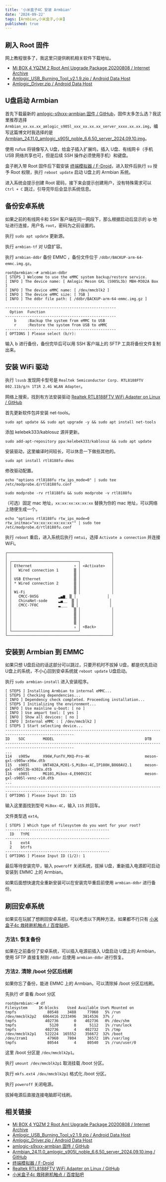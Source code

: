 ```yaml
---
title: '小米盒子4C 安装 Armbian'
date: '2024-09-22'
tags: [Armbian,小米盒子,小米]
published: true
---
```


## 刷入 Root 固件

网上教程很多了，我这里只提供刷机相关软件下载地址。

* [Mi BOX 4 YQZM 2 Root Aml Upgrade Package 20200808 / Internet Archive](https://archive.org/details/mi-box-4-yqzm-2-root-aml-upgrade-package-20200808)
* [Amlogic_USB_Burning_Tool_v2.1.9.zip / Android Data Host](https://androiddatahost.com/svf58)
* [Amlogic_Driver.zip / Android Data Host](https://androiddatahost.com/5quvy)

## U盘启动 Armbian

首先下载最新的 [amlogic-s9xxx-armbian 固件 / GitHub](https://github.com/ophub/amlogic-s9xxx-armbian/releases)，固件太多怎么选？我这里推荐选择`Armbian_xx.xx.xx_amlogic_s905l_xxx_xx.xx.xx_server_xxxx.xx.xx.img`，编写这篇博文时我选择的是 [Armbian_24.11.0_amlogic_s905l_noble_6.6.50_server_2024.09.10.img](https://github.com/ophub/amlogic-s9xxx-armbian/releases/download/Armbian_noble_save_2024.09/Armbian_24.11.0_amlogic_s905l_noble_6.6.50_server_2024.09.10.img.gz)。

使用 rufus 将镜像写入 U盘，给盒子插入扩展坞，插入 U盘、有线网卡（手机 USB 网络共享也可，但是后续 SSH 操作必须使用手机）和键盘。

盒子刷入带 Root 固件后下载安装 [终端模拟器 / F-Droid](https://f-droid.org/zh_Hans/packages/com.termoneplus/)，进入软件后执行 `su` 授予 Root 权限，执行 `reboot update` 启动 U盘上的 Armbian 系统。

进入系统会提示创建 Root 密码，接下来会提示创建用户，没有特殊需求可以 `Ctrl + C` 跳过，引导完毕后会显示系统信息。

## 备份安卓系统

如果之前的有线网卡和 SSH 客户端在同一网段下，那么根据启动后显示的 ip 地址进行连接，用户名 `root`，密码为之前设置的。

执行 `sudo apt update` 更新源。

执行 `armbian-tf` 对 U盘扩容。

执行 `armbian-ddbr` 备份 EMMC ，备份文件位于 `/ddbr/BACKUP-arm-64-emmc.img.gz`。

``` shell
root@armbian:~# armbian-ddbr
[ STEPS ] Welcome to use the eMMC system backup/restore service.
[ INFO ] The device name: [ Amlogic Meson GXL (S905L3b) MBH-M302A Box ]
[ INFO ] The device eMMC name: [ /dev/mmcblk2 ]
[ INFO ] The device eMMC size: [ 7GB ]
[ INFO ] The ddbr file path: [ /ddbr/BACKUP-arm-64-emmc.img.gz ]

--------------------------------------------------
  Option  Function
--------------------------------------------------
    b     :Backup the system from eMMC to USB
    r     :Restore the system from USB to eMMC
--------------------------------------------------
[ OPTIONS ] Please select (b/r):
```
输入 b 进行备份，备份完毕后可以用 SSH 客户端上的 SFTP 工具将备份文件复制出来。

## 安装 WiFi 驱动

执行 `lsusb` 发现网卡型号是 `Realtek Semiconductor Corp. RTL8188FTV 802.11b/g/n 1T1R 2.4G WLAN Adapter`。

网络上搜索，找到有方法安装驱动 [Realtek RTL8188FTV WiFi Adapter on Linux / GitHub](https://github.com/1999AZZAR/use-RTL8188FTV-on-linux)

首先更新软件包并安装 net-tools。

``` shell
sudo apt update && sudo apt upgrade -y && sudo apt install net-tools
```

添加 kelebek333/kablosuz 源并更新。

``` shell
sudo add-apt-repository ppa:kelebek333/kablosuz && sudo apt update
```

安装驱动，这里编译时间较长，可以休息一下做些其他的。

``` shell
sudo apt install rtl8188fu-dkms
```

修改驱动配置。

``` shell
echo "options rtl8188fu rtw_ips_mode=0" | sudo tee /etc/modprobe.d/rtl8188fu.conf
```

``` shell
sudo modprobe -rv rtl8188fu && sudo modprobe -v rtl8188fu
```

（可选）固定 mac 地址，`xx:xx:xx:xx:xx:xx` 替换为你的 mac 地址，可以网络上随便生成一个。

``` shell
echo "options rtl8188fu rtw_ips_mode=0 rtw_initmac="xx:xx:xx:xx:xx:xx"" | sudo tee /etc/modprobe.d/rtl8188fu.conf
```

执行 `reboot` 重启，进入系统后执行 `nmtui`，选择 `Activate a connection` 并连接 WiFi。

``` shell
┌───────────────────────────────────────────────┐
│                                               │ 
│ ┌──────────────────────────────┐              │ 
│ │ Ethernet                   ↑ │ <Activate>   │ 
│ │   Wired connection 1       ▒ │              │ 
│ │                            ▒ │              │ 
│ │ USB Ethernet               ▒ │              │ 
│ │ * Wired connection 2       ▒ │              │ 
│ │                            ▒ │              │ 
│ │ Wi-Fi                      ▒ │              │ 
│ │   CMCC-9X5G         ▂▄▆_ ▒ │              │ 
│ │   ChinaNet-sode     ▂▄__  ▒ │              │ 
│ │   CMCC-7F0C         ▂___  ▒ │              │ 
│ │                            ▒ │              │ 
│ │                            ▒ │              │ 
│ │                            ▒ │              │ 
│ │                            ▒ │              │ 
│ │                            ↓ │ <Back>       │ 
│ └──────────────────────────────┘              │  
└───────────────────────────────────────────────┘                           
```


## 安装到 Armbian 到 EMMC

如果只想 U盘启动的话这部分可以跳过，只要开机时不拔掉 U盘，都是优先启动 U盘上的系统，不小心回到安卓系统就 `reboot update` U盘启动。

执行 `sudo armbian-install` 进入安装程序。

``` shell
[ STEPS ] Installing Armbian to internal eMMC...
[ STEPS ] Checking dependencies...
[ INFO ] Dependency check completed. Proceeding installation...
[ STEPS ] Initializing the environment...
[ INFO ] Use mainline u-boot: [ no ]
[ INFO ] Use ampart tool: [ yes ]
[ INFO ] Show all devices: [ no ]
[ INFO ] Internal eMMC : [ /dev/mmcblk2 ]
[ STEPS ] Start selecting device...
-----------------------------------------------------------------------------------------------------
ID    SOC        MODEL                                         DTB                                               
-----------------------------------------------------------------------------------------------------
...
114   s905w      X96W,FunTV,MXQ-Pro-4K                         meson-gxl-s905w-x96w.dtb                          
115   s905l      UNT402A,M201-S,MiBox-4C,IP108H,B860AV2.1      meson-gxl-s905l3b-m302a.dtb                       
116   s905l      MG101,Mibox-4,E900V21C                        meson-gxl-s905l-venz-v10.dtb                      
...
-----------------------------------------------------------------------------------------------------
[ OPTIONS ] Please Input ID: 115
```
输入这里面找到型号 `MiBox-4C`，输入 `115` 并回车。

文件类型选 `ext4`。

``` shell
[ STEPS ] Which type of filesystem do you want for your root? 
-----------------------------------------------
  ID   TYPE
-----------------------------------------------
  1    ext4
  2    btrfs
-----------------------------------------------
[ OPTIONS ] Please Input ID (1/2): 1
```
最后等待安装完毕，输入 `poweroff` 关闭系统，拔掉 U盘，重新插入电源即可启动安装到 EMMC 上的 Armbian。

如果后面想快速完全重新安装可以在安装完毕重启前使用 `armbian-ddbr` 进行备份。

## 刷回安卓系统

如果实在玩腻了想刷回安卓系统，可以考虑以下两种方法，如果都不行只有 [小米盒子4c 救砖刷机触点 / 百度贴吧](https://tieba.baidu.com/p/7301504012)。

### 方法1. 恢复备份

如果在之前备份了安卓系统，可以插入电源前插入 U盘启动 U盘上的 Armbian，使用 SFTP 直接复制到 `/ddbr` 后使用 `armbian-ddbr` 进行恢复。

### 方法2. 清除 /boot 分区后线刷

如果你忘了备份，能进 EMMC 上的 Armbian，可以清除掉 /boot 分区后线刷。

先执行 df 查看 /boot 分区

``` shell
root@armbian:~# df
Filesystem     1K-blocks    Used Available Use% Mounted on
tmpfs              80548    3488     77060   5% /run
/dev/mmcblk2p2   6064416 2233496   3814536  37% /
tmpfs             402736       0    402736   0% /dev/shm
tmpfs               5120       8      5112   1% /run/lock
tmpfs             402736       4    402732   1% /tmp
/dev/mmcblk2p1    522224  165552    356672  32% /boot
/dev/zram1         47960    7804     36572  18% /var/log
tmpfs              80544       4     80540   1% /run/user/0
```

这里 /boot 分区是 `/dev/mmcblk2p1`。

执行 `umount /dev/mmcblk2p1` 取消挂载 /boot 分区。

执行 `mkfs.ext4 /dev/mmcblk2p1` 格式化 /boot 分区。

执行 `poweroff` 关闭电源。

拔掉电源后直接连接电脑即可线刷。

## 相关链接

* [Mi BOX 4 YQZM 2 Root Aml Upgrade Package 20200808 / Internet Archive](https://archive.org/details/mi-box-4-yqzm-2-root-aml-upgrade-package-20200808)
* [Amlogic_USB_Burning_Tool_v2.1.9.zip / Android Data Host](https://androiddatahost.com/svf58)
* [Amlogic_Driver.zip / Android Data Host](https://androiddatahost.com/5quvy)
* [amlogic-s9xxx-armbian 固件 / GitHub](https://github.com/ophub/amlogic-s9xxx-armbian/releases)
* [Armbian_24.11.0_amlogic_s905l_noble_6.6.50_server_2024.09.10.img / GitHub](https://github.com/ophub/amlogic-s9xxx-armbian/releases/download/Armbian_noble_save_2024.09/Armbian_24.11.0_amlogic_s905l_noble_6.6.50_server_2024.09.10.img.gz)
* [终端模拟器 / F-Droid](https://f-droid.org/zh_Hans/packages/com.termoneplus/)
* [Realtek RTL8188FTV WiFi Adapter on Linux / GitHub](https://github.com/1999AZZAR/use-RTL8188FTV-on-linux)
* [小米盒子4c 救砖刷机触点 / 百度贴吧](https://tieba.baidu.com/p/7301504012)